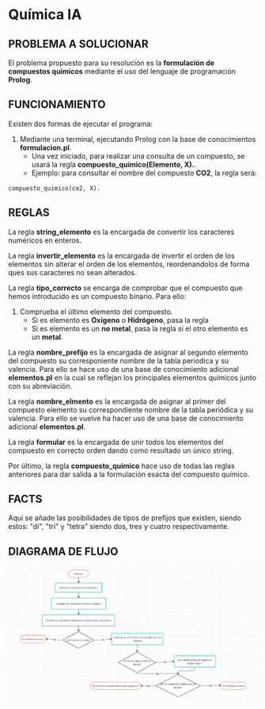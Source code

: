 # Química IA

## PROBLEMA A SOLUCIONAR
El problema propuesto para su resolución es la **formulación de compuestos químicos** mediante el uso del lenguaje de programación **Prolog**.

## FUNCIONAMIENTO
Existen dos formas de ejecutar el programa:

1. Mediante una terminal, ejecutando Prolog con la base de conocimientos **formulacion.pl**.
    - Una vez iniciado, para realizar una consulta de un compuesto, se usará la regla **compuesto_quimico(Elemento, X).**.
    - Ejemplo: para consultar el nombre del compuesto **CO2**, la regla será:

```
compuesto_quimico(co2, X).
```

## REGLAS
La regla **string_elemento** es la encargada de convertir los caracteres numéricos en enteros.

La regla **invertir_elemento** es la encargada de invertir el orden de los elementos sin alterar el orden de los elementos, reordenandolos de forma ques sus caracteres no sean alterados.

La regla **tipo_correcto** se encarga de comprobar que el compuesto que hemos introducido es un compuesto binario. Para ello:
1. Comprueba el último elemento del compuesto.
    - Si es elemento es **Oxígeno** o **Hidrógeno**, pasa la regla
    - Si es elemento es un **no metal**, pasa la regla si el otro elemento es un **metal**.

La regla **nombre_prefijo** es la encargada de asignar al segundo elemento del compuesto su corresponiente nombre de la tabla periodica y su valencia. Para ello se hace uso de una base de conocimiento adicional **elementos.pl** en la cual se reflejan los principales elementos químicos junto con su abreviación.

La regla **nombre_elmento** es la encargada de asignar al primer del compuesto elemento su correspondiente nombre de la tabla periódica y su valencia. Para ello se vuelve ha hacer uso de una base de conocimiento adicional **elementos.pl**.

La regla **formular** es la encargada de unir todos los elementos del compuesto en correcto orden dando como resultado un único string.

Por último, la regla **compuesto_quimico** hace uso de todas las reglas anteriores para dar salida a la formulación exacta del compuesto químico.

## FACTS
Aqui se añade las posibilidades de tipos de prefijos que existen, siendo estos: "di", "tri" y "tetra" siendo dos, tres y cuatro respectivamente.

## DIAGRAMA DE FLUJO
![](diagramaDeFlujo.png)
